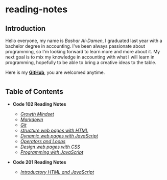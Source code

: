 # reading-notes
 
## Introduction ## 
Hello everyone,
my name is _Bashar Al-Damen_, I graduated last year with a bachelor degree in accounting.
I've been always passionate about programming, so I'm looking forward to learn more and more about it.
My next goal is to mix my knowledge in accounting with what I will learn in programming, hopefully to be able to bring a creative ideas to the table.

Here is my **[GitHub](https://github.com/BasharDamen)**, you are welcomed anytime.  
#

## Table of Contents ##

* **Code 102 Reading Notes**
  - [_Growth Mindset_](https://bashardamen.github.io/reading-notes/lab01)
  - [_Markdown_](https://bashardamen.github.io/reading-notes/read02)
  - [_Git_](https://bashardamen.github.io/reading-notes/read002)
  - [_structure web pages with HTML_](https://bashardamen.github.io/reading-notes/read03)
  - [_Dynamic web pages with JavaScript_](https://bashardamen.github.io/reading-notes/read04)
  - [_Operators and Loops_](https://bashardamen.github.io/reading-notes/read05)
  - [_Design web pages with CSS_](https://bashardamen.github.io/reading-notes/read06)
  - [_Programming with JavaScript_](https://bashardamen.github.io/reading-notes/read07)

* **Code 201 Reading Notes**
  - [_Introductory HTML and JavaScript_](https://bashardamen.github.io/reading-notes/class-01)